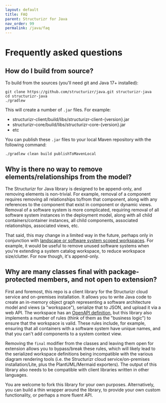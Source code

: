 ```yaml
---
layout: default
title: FAQ
parent: Structurizr for Java
nav_order: 99
permalink: /java/faq
---
```


# Frequently asked questions

## How do I build from source?

To build from the sources (you'll need git and Java 17+ installed):

```
git clone https://github.com/structurizr/java.git structurizr-java
cd structurizr-java
./gradlew
```

This will create a number of `.jar` files. For example:

- structurizr-client/build/libs/structurizr-client-{version}.jar
- structurizr-core/build/libs/structurizr-core-{version}.jar
- etc

You can publish these `.jar` files to your local Maven repository with the following command:

```
./gradlew clean build publishToMavenLocal
```

## Why is there no way to remove elements/relationships from the model?

The Structurizr for Java library is designed to be append-only, and removing elements is non-trivial.
For example, removal of a component requires removing all relationships to/from that component,
along with any references to the component that exist in component or dynamic views.
Removal of a software system is more complicated, requiring removal of all software system instances in the deployment model,
along with all child containers/container instances, all child components, associated relationships, associated views, etc.

That said, this may change in a limited way in the future,
perhaps only in conjunction with [landscape or software system scoped workspaces](/workspaces).
For example, it would be useful to remove unused
software systems when you're extending a system catalog workspace, to reduce workspace size/clutter.
For now though, it's append-only.

## Why are many classes final with package-protected members, and not open to extension?

First and foremost, this repo is a client library for the Structurizr cloud service and on-premises installation.
It allows you to write Java code to create an in-memory object graph representing a software architecture model and
views (a "workspace"), serialize that to JSON, and upload it via a web API.
The workspace has an [OpenAPI definition](https://github.com/structurizr/json/), but this library also implements a
number of rules (think of them as the "business logic") to ensure that the workspace is valid.
These rules include, for example, ensuring that all containers with a software system have unique names,
and that you can't add components to a system context view.

Removing the `final` modifier from the classes and leaving them open for extension allows you to bypass/break these rules,
which will likely lead to the serialized workspace definitions being incompatible with the various diagram rendering tools
(i.e. the Structurizr cloud service/on-premises installation/Lite, plus the PlantUML/Mermaid exporters).
The output of this library also needs to be compatible with client libraries written in other languages.

You are welcome to fork this library for your own purposes.
Alternatively, you can build a thin wrapper around the library, to provide your own custom functionality,
or perhaps a more fluent API.